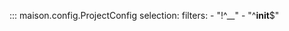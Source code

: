 ::: maison.config.ProjectConfig
    selection:
      filters:
        - "!^__"
        - "^__init__$"
